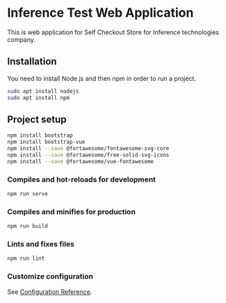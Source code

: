 # Inference Test Web Application

This is web application for Self Checkout Store for Inference technologies company.


## Installation
You need to install Node.js and then npm in order to run a project.
```bash
sudo apt install nodejs
sudo apt install npm
```

## Project setup

```bash
npm install bootstrap
npm install bootstrap-vue
npm install --save @fortawesome/fontawesome-svg-core
npm install --save @fortawesome/free-solid-svg-icons
npm install --save @fortawesome/vue-fontawesome
```

### Compiles and hot-reloads for development
```bash
npm run serve
```

### Compiles and minifies for production
```bash
npm run build
```

### Lints and fixes files
```bash
npm run lint
```

### Customize configuration
See [Configuration Reference](https://cli.vuejs.org/config/).
